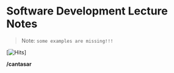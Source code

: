 # Software Development Lecture Notes

> Note: `some examples are missing!!!`




[![Hits](https://hits.seeyoufarm.com/api/count/incr/badge.svg?url=https%3A%2F%2Fgithub.com%2Fgjbae1212%2Fhit-counter&count_bg=%239D9EF3&title_bg=%235D0070&icon=codeigniter.svg&icon_color=%23EDEDED&title=github.com/cantasar&edge_flat=true)]




**/cantasar**
